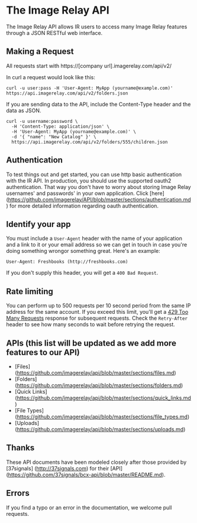 The Image Relay API
===================

The Image Relay API allows IR users to access many Image Relay features through a JSON RESTful web interface.

Making a Request
----------------

All requests start with https://[company url].imagerelay.com/api/v2/

In curl a request would look like this:

```shell
curl -u user:pass -H 'User-Agent: MyApp (yourname@example.com)' https://api.imagerelay.com/api/v2/folders.json
```
If you are sending data to the API, include the Content-Type header and the data as JSON.

```shell
curl -u username:password \
  -H 'Content-Type: application/json' \
  -H 'User-Agent: MyApp (yourname@example.com)' \
  -d '{ "name": "New Catalog" }' \
  https://api.imagerelay.com/api/v2/folders/555/children.json
```
Authentication
--------------

To test things out and get started, you can use http basic authentication with the IR API. In production, you should use the supported oauth2 authentication. That way you don't have to worry about storing Image Relay usernames' and passwords' in your own application. Click [here] (https://github.com/imagerelay/API/blob/master/sections/authentication.md) for more detailed information regarding oauth authentication.


Identify your app
-----------------

You must include a `User-Agent` header with the name of your application and a link to it or your email address so 
we can get in touch in case you're doing something wrongor something great. Here's an example:

    User-Agent: Freshbooks (http://freshbooks.com)

If you don't supply this header, you will get a `400 Bad Request`.

Rate limiting
-------------

You can perform up to 500 requests per 10 second period from the same IP address for the same account. If you exceed this limit, you'll get a [429 Too Many Requests](http://tools.ietf.org/html/draft-nottingham-http-new-status-02#section-4) response for subsequent requests. Check the `Retry-After` header to see how many seconds to wait before retrying the request.

APIs (this list will be updated as we add more features to our API)
-------------------------------------------------------------------

* [Files] (https://github.com/imagerelay/api/blob/master/sections/files.md)
* [Folders] (https://github.com/imagerelay/api/blob/master/sections/folders.md)
* [Quick Links] (https://github.com/imagerelay/api/blob/master/sections/quick_links.md)
* [File Types] (https://github.com/imagerelay/api/blob/master/sections/file_types.md)
* [Uploads] (https://github.com/imagerelay/api/blob/master/sections/uploads.md)

Thanks
------

These API documents have been modeled closely after those provided by [37signals] (http://37signals.com) for their [API] (https://github.com/37signals/bcx-api/blob/master/README.md).

Errors
------
If you find a typo or an error in the documentation, we welcome pull requests.

